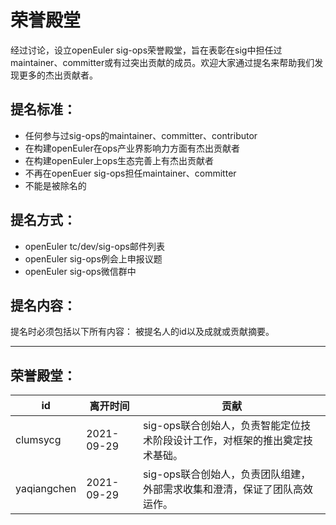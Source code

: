 # 荣誉殿堂

经过讨论，设立openEuler sig-ops荣誉殿堂，旨在表彰在sig中担任过maintainer、committer或有过突出贡献的成员。欢迎大家通过提名来帮助我们发现更多的杰出贡献者。  

## 提名标准：
- 任何参与过sig-ops的maintainer、committer、contributor
- 在构建openEuler在ops产业界影响力方面有杰出贡献者
- 在构建openEuler上ops生态完善上有杰出贡献者
- 不再在openEuer sig-ops担任maintainer、committer
- 不能是被除名的

## 提名方式：
- openEuler tc/dev/sig-ops邮件列表
- openEuler sig-ops例会上申报议题
- openEuler sig-ops微信群中


## 提名内容：
提名时必须包括以下所有内容：
被提名人的id以及成就或贡献摘要。


******************************************************************
 

## 荣誉殿堂：
|       id       |    离开时间     |                         贡献                                      |
|----------------|-----------------|------------------------------------------------------------------|
|   clumsycg     |  2021-09-29     |sig-ops联合创始人，负责智能定位技术阶段设计工作，对框架的推出奠定技术基础。|
|  yaqiangchen   |  2021-09-29     |sig-ops联合创始人，负责团队组建，外部需求收集和澄清，保证了团队高效运作。|

